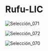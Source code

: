 # Rufu-LIC

![Selección_071](https://github.com/rudi9999/Rufu-LIC/assets/67137156/2466c0c2-77b2-430f-a0fe-b8ea4a681da3)

![Selección_072](https://github.com/rudi9999/Rufu-LIC/assets/67137156/9c07a7e4-46e1-4fda-aa44-718c18e5d75f)

![Selección_070](https://github.com/rudi9999/Rufu-LIC/assets/67137156/dbb693ab-d4c5-4dfd-97ac-9e7cec5c3a8f)
